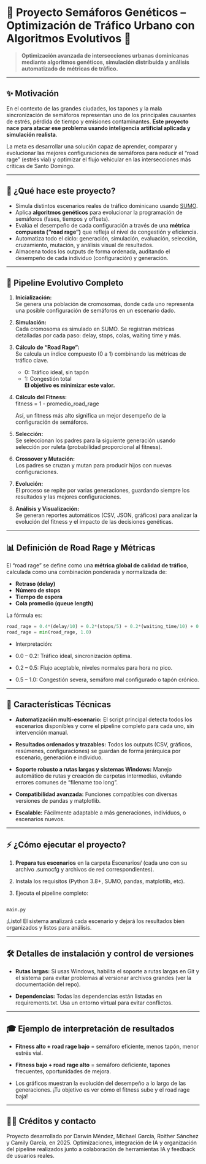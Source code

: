 # 🚦 Proyecto Semáforos Genéticos – Optimización de Tráfico Urbano con Algoritmos Evolutivos 🚦

> **Optimización avanzada de intersecciones urbanas dominicanas mediante algoritmos genéticos, simulación distribuida y análisis automatizado de métricas de tráfico.**

---

## ✨ Motivación

En el contexto de las grandes ciudades, los tapones y la mala sincronización de semáforos representan uno de los principales causantes de estrés, pérdida de tiempo y emisiones contaminantes. **Este proyecto nace para atacar ese problema usando inteligencia artificial aplicada y simulación realista**.

La meta es desarrollar una solución capaz de aprender, comparar y evolucionar las mejores configuraciones de semáforos para reducir el “road rage” (estrés vial) y optimizar el flujo vehicular en las intersecciones más críticas de Santo Domingo.

---

## 🚦 ¿Qué hace este proyecto?

- Simula distintos escenarios reales de tráfico dominicano usando [SUMO](https://www.eclipse.org/sumo/).
- Aplica **algoritmos genéticos** para evolucionar la programación de semáforos (fases, tiempos y offsets).
- Evalúa el desempeño de cada configuración a través de una **métrica compuesta (“road rage”)** que refleja el nivel de congestión y eficiencia.
- Automatiza todo el ciclo: generación, simulación, evaluación, selección, cruzamiento, mutación, y análisis visual de resultados.
- Almacena todos los outputs de forma ordenada, auditando el desempeño de cada individuo (configuración) y generación.

---

## 🧬 Pipeline Evolutivo Completo

1. **Inicialización:**  
   Se genera una población de cromosomas, donde cada uno representa una posible configuración de semáforos en un escenario dado.

2. **Simulación:**  
   Cada cromosoma es simulado en SUMO. Se registran métricas detalladas por cada paso: delay, stops, colas, waiting time y más.

3. **Cálculo de “Road Rage”:**  
   Se calcula un índice compuesto (0 a 1) combinando las métricas de tráfico clave.  
   - 0: Tráfico ideal, sin tapón  
   - 1: Congestión total  
   **El objetivo es minimizar este valor.**

4. **Cálculo del Fitness:**  
   fitness = 1 - promedio_road_rage

   Así, un fitness más alto significa un mejor desempeño de la configuración de semáforos.

5. **Selección:**  
Se seleccionan los padres para la siguiente generación usando selección por ruleta (probabilidad proporcional al fitness).

6. **Crossover y Mutación:**  
Los padres se cruzan y mutan para producir hijos con nuevas configuraciones.

7. **Evolución:**  
El proceso se repite por varias generaciones, guardando siempre los resultados y las mejores configuraciones.

8. **Análisis y Visualización:**  
Se generan reportes automáticos (CSV, JSON, gráficos) para analizar la evolución del fitness y el impacto de las decisiones genéticas.

---

## 📊 Definición de Road Rage y Métricas

El “road rage” se define como una **métrica global de calidad de tráfico**, calculada como una combinación ponderada y normalizada de:
- **Retraso (delay)**
- **Número de stops**
- **Tiempo de espera**
- **Cola promedio (queue length)**

La fórmula es:
```python
road_rage = 0.4*(delay/10) + 0.2*(stops/5) + 0.2*(waiting_time/10) + 0.2*(queue_length/10)
road_rage = min(road_rage, 1.0)

```

* Interpretación:

- 0.0 – 0.2: Tráfico ideal, sincronización óptima.

- 0.2 – 0.5: Flujo aceptable, niveles normales para hora no pico.

- 0.5 – 1.0: Congestión severa, semáforo mal configurado o tapón crónico.

---

## 🤖 Características Técnicas

* **Automatización multi-escenario:**
  El script principal detecta todos los escenarios disponibles y corre el pipeline completo para cada uno, sin intervención manual.

* **Resultados ordenados y trazables:**
  Todos los outputs (CSV, gráficos, resúmenes, configuraciones) se guardan de forma jerárquica por escenario, generación e individuo.

* **Soporte robusto a rutas largas y sistemas Windows:**
  Manejo automático de rutas y creación de carpetas intermedias, evitando errores comunes de “filename too long”.

* **Compatibilidad avanzada:**
  Funciones compatibles con diversas versiones de pandas y matplotlib.

* **Escalable:**
  Fácilmente adaptable a más generaciones, individuos, o escenarios nuevos.

---

## ⚡ ¿Cómo ejecutar el proyecto?

1. **Prepara tus escenarios** en la carpeta Escenarios/ (cada uno con su archivo .sumocfg y archivos de red correspondientes).

2. Instala los requisitos (Python 3.8+, SUMO, pandas, matplotlib, etc).

3. Ejecuta el pipeline completo:

```python 

main.py

```
¡Listo! El sistema analizará cada escenario y dejará los resultados bien organizados y listos para análisis.

---

## 🛠️ Detalles de instalación y control de versiones

* **Rutas largas:**
  Si usas Windows, habilita el soporte a rutas largas en Git y el sistema para evitar problemas al versionar archivos grandes (ver la documentación del repo).

* **Dependencias:**
  Todas las dependencias están listadas en requirements.txt. Usa un entorno virtual para evitar conflictos.

---

## 🎓 Ejemplo de interpretación de resultados

* **Fitness alto + road rage bajo** = semáforo eficiente, menos tapón, menor estrés vial.

* **Fitness bajo + road rage alto** = semáforo deficiente, tapones frecuentes, oportunidades de mejora.

* Los gráficos muestran la evolución del desempeño a lo largo de las generaciones. ¡Tu objetivo es ver cómo el fitness sube y el road rage baja!

---

## 👨‍💻 Créditos y contacto
Proyecto desarrollado por Darwin Méndez, Michael García, Roither Sánchez y Camily García, en 2025.
Optimizaciones, integración de IA y organización del pipeline realizados junto a colaboración de herramientas IA y feedback de usuarios reales.